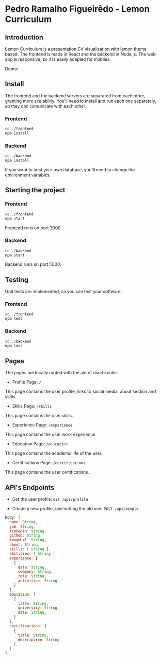 # Pedro Ramalho Figueirêdo - Lemon Curriculum

## Introduction

Lemon Curriculum is a presentation CV visualization with lemon theme based. The frontend is made in React and the backend in Node.js.
The web app is responsive, so it is easily adapted for mobiles.

Demo: 

## Install

The frontend and the backend servers are separated from each other, granting more scalability. You'll need to install and run each one separately, so they can comunicate with each other.

### Frontend

```sh
cd ./frontend
npm install
```

### Backend

```sh
cd ./backend
npm install
```

If you want to host your own database, you'll need to change the environment variables.

## Starting the project

### Frontend

```sh
cd ./frontend
npm start
```

Frontend runs on port 3000.

### Backend

```sh
cd ./backend
npm start
```

Backend runs on port 5000.

## Testing

Unit tests are implemented, so you can test your software.

### Frontend

```sh
cd ./frontend
npm test
```

### Backend

```sh
cd ./backend
npm test
```

## Pages

The pages are locally routed with the aid of react-router.

* Profile Page: `/`

This page contains the user profile, links to social media, about section and skills.

* Skills Page: `/skills`

This page contains the user skills.

* Experience Page: `/experience`

This page contains the user work experience.

* Education Page: `/education`

This page contains the academic life of the user.

* Certifications Page: `/certifications`

This page contains the user certifications.

## API's Endpoints

* Get the user profile: `GET /api/profile`

* Create a new profile, overwriting the old one: `POST /api/people`

```js
body: {
  name: String,
  job: String,
  linkedin: String,
  github: String,
  imageUrl: String,
  about: String,
  skills: [ String ],
  abilities: [ String ],
  experience: [
    {
      date: String,
      company: String,
      role: String,
      activities: String
    }
  ],
  education: [
    {
      title: String,
      university: String,
      date: String,
    }
  ],
  certifications: [
    {
      title: String,
      description: String 
    },
  ]
}
```